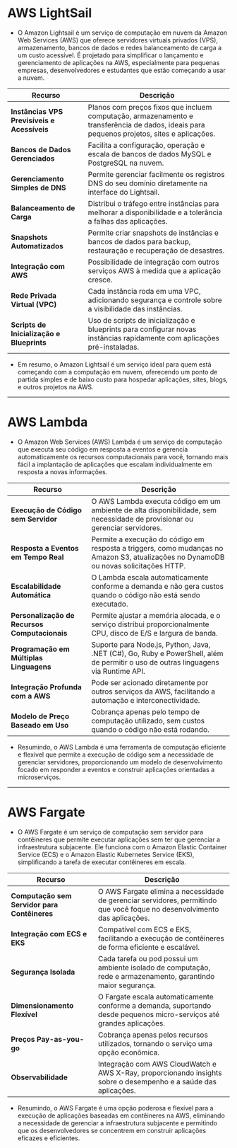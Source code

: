 
# AWS LightSail

-   O Amazon Lightsail é um serviço de computação em nuvem da Amazon Web Services (AWS) que oferece servidores virtuais privados (VPS), armazenamento, 
    bancos de dados e redes balanceamento de carga a um custo acessível. É projetado para simplificar o lançamento e gerenciamento de
     aplicações na AWS, especialmente para pequenas empresas, desenvolvedores e estudantes que estão começando a usar a nuvem.


| Recurso                         | Descrição |
|---------------------------------|-----------|
| **Instâncias VPS Previsíveis e Acessíveis** | Planos com preços fixos que incluem computação, armazenamento e transferência de dados, ideais para pequenos projetos, sites e aplicações. |
| **Bancos de Dados Gerenciados** | Facilita a configuração, operação e escala de bancos de dados MySQL e PostgreSQL na nuvem. |
| **Gerenciamento Simples de DNS** | Permite gerenciar facilmente os registros DNS do seu domínio diretamente na interface do Lightsail. |
| **Balanceamento de Carga** | Distribui o tráfego entre instâncias para melhorar a disponibilidade e a tolerância a falhas das aplicações. |
| **Snapshots Automatizados** | Permite criar snapshots de instâncias e bancos de dados para backup, restauração e recuperação de desastres. |
| **Integração com AWS** | Possibilidade de integração com outros serviços AWS à medida que a aplicação cresce. |
| **Rede Privada Virtual (VPC)** | Cada instância roda em uma VPC, adicionando segurança e controle sobre a visibilidade das instâncias. |
| **Scripts de Inicialização e Blueprints** | Uso de scripts de inicialização e blueprints para configurar novas instâncias rapidamente com aplicações pré-instaladas. |

-   Em resumo, o Amazon Lightsail é um serviço ideal para quem está começando com a computação em nuvem, oferecendo um ponto de partida simples e de baixo custo para hospedar aplicações, sites, blogs, e outros projetos na AWS.

---
# AWS Lambda

-   O Amazon Web Services (AWS) Lambda é um serviço de computação que executa seu código em resposta a eventos e gerencia automaticamente os 
    recursos computacionais para você, tornando mais fácil a implantação de aplicações que escalam individualmente em resposta a novas informações.

| Recurso                           | Descrição |
|-----------------------------------|-----------|
| **Execução de Código sem Servidor** | O AWS Lambda executa código em um ambiente de alta disponibilidade, sem necessidade de provisionar ou gerenciar servidores. |
| **Resposta a Eventos em Tempo Real** | Permite a execução do código em resposta a triggers, como mudanças no Amazon S3, atualizações no DynamoDB ou novas solicitações HTTP. |
| **Escalabilidade Automática** | O Lambda escala automaticamente conforme a demanda e não gera custos quando o código não está sendo executado. |
| **Personalização de Recursos Computacionais** | Permite ajustar a memória alocada, e o serviço distribui proporcionalmente CPU, disco de E/S e largura de banda. |
| **Programação em Múltiplas Linguagens** | Suporte para Node.js, Python, Java, .NET (C#), Go, Ruby e PowerShell, além de permitir o uso de outras linguagens via Runtime API. |
| **Integração Profunda com a AWS** | Pode ser acionado diretamente por outros serviços da AWS, facilitando a automação e interconectividade. |
| **Modelo de Preço Baseado em Uso** | Cobrança apenas pelo tempo de computação utilizado, sem custos quando o código não está rodando. |

-   Resumindo, o AWS Lambda é uma ferramenta de computação eficiente e flexível que permite a execução de código sem a necessidade de 
    gerenciar servidores, proporcionando um modelo de desenvolvimento focado em responder a eventos e construir aplicações orientadas a microserviços.

---
# AWS Fargate

-   O AWS Fargate é um serviço de computação sem servidor para contêineres que permite executar aplicações sem ter que gerenciar a infraestrutura subjacente. 
    Ele funciona com o Amazon Elastic Container Service (ECS) e o Amazon Elastic Kubernetes Service (EKS), simplificando a tarefa de executar contêineres em escala.

| Recurso                                | Descrição |
|----------------------------------------|-----------|
| **Computação sem Servidor para Contêineres** | O AWS Fargate elimina a necessidade de gerenciar servidores, permitindo que você foque no desenvolvimento das aplicações. |
| **Integração com ECS e EKS** | Compatível com ECS e EKS, facilitando a execução de contêineres de forma eficiente e escalável. |
| **Segurança Isolada** | Cada tarefa ou pod possui um ambiente isolado de computação, rede e armazenamento, garantindo maior segurança. |
| **Dimensionamento Flexível** | O Fargate escala automaticamente conforme a demanda, suportando desde pequenos micro-serviços até grandes aplicações. |
| **Preços Pay-as-you-go** | Cobrança apenas pelos recursos utilizados, tornando o serviço uma opção econômica. |
| **Observabilidade** | Integração com AWS CloudWatch e AWS X-Ray, proporcionando insights sobre o desempenho e a saúde das aplicações. |


-   Resumindo, o AWS Fargate é uma opção poderosa e flexível para a execução de aplicações baseadas em contêineres na AWS, eliminando 
    a necessidade de gerenciar a infraestrutura subjacente e permitindo que os desenvolvedores se concentrem em construir aplicações eficazes e eficientes.